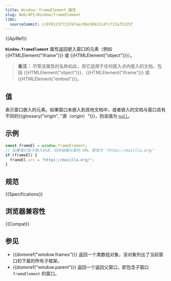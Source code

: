```yaml
---
title: Window：frameElement 属性
slug: Web/API/Window/frameElement
l10n:
  sourceCommit: cc070123f72376faec06e36622c4fc723a75325f
---
```


{{ApiRef}}

**`Window.frameElement`** 属性返回嵌入窗口的元素（例如 {{HTMLElement("iframe")}} 或 {{HTMLElement("object")}}）。

> **备注：** 尽管该属性的名称如此，但它适用于任何嵌入点内嵌入的文档，包括 {{HTMLElement("object")}}、{{HTMLElement("iframe")}} 或 {{HTMLElement("embed")}}。

## 值

表示窗口嵌入的元素。如果窗口未嵌入到其他文档中，或者嵌入的文档与窗口具有不同的{{glossary("origin", "源（origin）")}}，则该值为 [`null`](/zh-CN/docs/Web/JavaScript/Reference/Operators/null)。

## 示例

```js
const frameEl = window.frameElement;
// 如果我们处于嵌入状态，则将容器元素的 URL 更改为 'https://mozilla.org/'
if (frameEl) {
  frameEl.src = "https://mozilla.org/";
}
```

## 规范

{{Specifications}}

## 浏览器兼容性

{{Compat}}

## 参见

- {{domxref("window.frames")}} 返回一个类数组对象，该对象列出了当前窗口的下属的所有子框架。
- {{domxref("window.parent")}} 返回一个返回父窗口，即包含子窗口 `frameElement` 的窗口。
